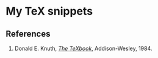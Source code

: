 # My TeX snippets

##  References
1. Donald E. Knuth, _[The TeXbook](http://www-cs-faculty.stanford.edu/~knuth/abcde.html#texbk)_, Addison-Wesley, 1984.
